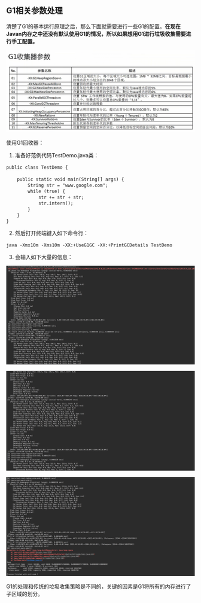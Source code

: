 ## G1相关参数处理

清楚了G1的基本运行原理之后，那么下面就需要进行一些G1的配置。**在现在Javan内存之中还没有默认使用G1的情况，所以如果想用G1进行垃圾收集需要进行手工配置。**

![](/assets/3721517237988_.pic_hd.jpg)

使用G1回收器：

1. 准备好范例代码TestDemo.java类：

``` 
public class TestDemo {

    public static void main(String[] args) {
        String str = "www.google.com";
        while (true) {
            str += str + str;
            str.intern();
        }
    }
}

```

2. 然后打开终端键入如下命令行：

``` 
java -Xmx10m -Xms10m -XX:+UseG1GC -XX:+PrintGCDetails TestDemo

```

3. 会输入如下大量的信息：

![](/assets/3731517238485_.pic_hd.jpg)

![](/assets/3741517238519_.pic_hd.jpg)

![](/assets/3751517238552_.pic_hd.jpg)

G1的处理和传统的垃圾收集策略是不同的，关键的因素是G1将所有的内存进行了子区域的划分。